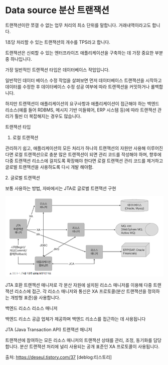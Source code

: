 # Data source 분산 트랜잭션

트랜잭션이란 쪼갤 수 없는 업무 처리의 최소 단위를 말합니다. 거래내역이라고도 합니다. &#x20;

1초당 처리할 수 있는 트랜잭션의 개수를 TPS라고 합니다. &#x20;

&#x20;트랜잭션은 신뢰할 수 있는 엔터프라이즈 애플리케이션을 구축하는 데 가장 중요한 부분 중 하나입니다.&#x20;

가장 일반적인 트랜잭션 타입은 데이터베이스 작업입니다.  &#x20;

일반적인 데이터 베이스 수정 작업을 살펴보면 먼저 데이터베이스 트랜잭션을 시작하고 데이터를 수정한 후 데이터베이스 수정 성공 여부에 따라 트랜잭션을 커밋하거나 롤백합니다.&#x20;

하지만 트랜잭션이 애플리케이션의 요구사항과 애플리케이션이 접근해야 하는 백엔드 리소스(예를 들어 RDBMS, 메시지 기반 미들웨어, ERP 시스템 등)에 따라 트랜잭션 관리가 훨씬 더 복잡해지는 경우도 많습니다.  &#x20;



트랜잭션 타입

1. 로컬 트랜잭션

관리하기 쉽고, 애플리케이션의 모든 처리가 하나의 트랜잭션의 자원만 사용해 이루어진다면 로컬 트랜잭션으로 충분 많은 트랜잭션이 되면 관리 코드를 작성해야 하며, 향후에 다중 트랜잭션 리소스에 걸치도록 확장해야 한다면 로컬 트랜잭션 관리 코드를 제거하고 글로벌 트랜잭션을 사용하도록 다시 개발 해야함.

&#x20;2\. 글로벌 트랜잭션

보통 사용하는 방법, 자바에서는 JTA로 글로벌 트랜잭션 구현

&#x20;![](<../../../.gitbook/assets/image (24).png>)

JTA 호환 트랜잭션 매니저로 각 분산 자원에 설치된 리소스 매니저를 이용해 다중 트랜잭션 리소스에 접근. 각 리소스 매니저와 통신은 XA 프로토콜(분산 트랜잭션을 정의하는 개방형 표준)을 사용합니다.

백엔드 리소스 리소스 매니저

백엔드 리소스 공급 업체가 제공하며 백엔드 리소스를 접근하는 데 사용됩니다

&#x20;JTA (Java Transaction API) 트랜잭션 매니저

트랜잭션에 참여하는 모든 리소스 매니저의 트랜잭션 상태를 관리, 조정, 동기화를 담당합니다. 분산 트랜잭션 처리에 널리 사용되는 공개 표준인 XA 프로토콜이 사용됩니다.

&#x20;출처: https://deseul.tistory.com/37 \[deblog:티스토리]
